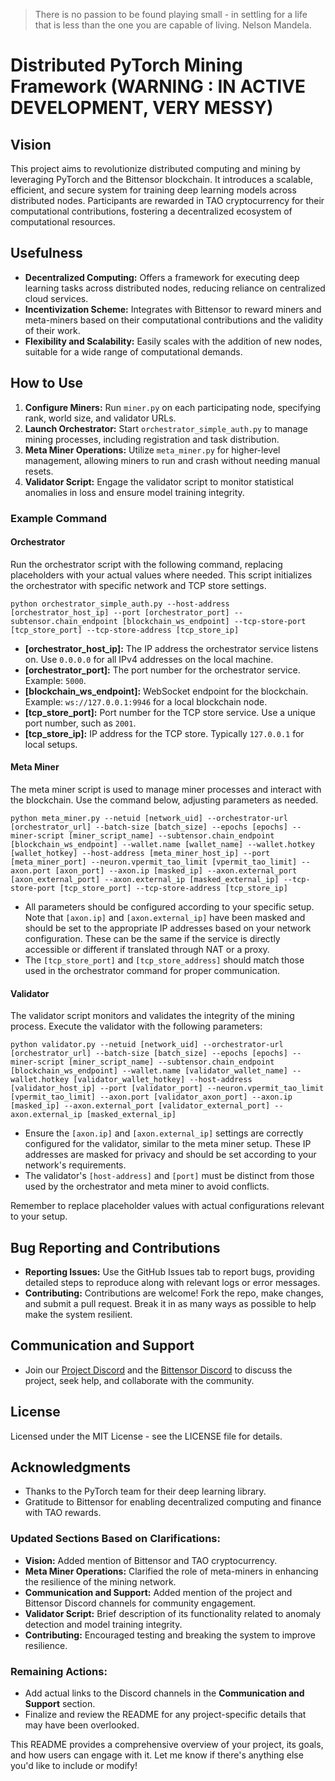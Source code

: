 > There is no passion to be found playing small - in settling for a life that is less than the one you are capable of living. Nelson Mandela.

# Distributed PyTorch Mining Framework (WARNING : IN ACTIVE DEVELOPMENT, VERY MESSY)

## Vision
This project aims to revolutionize distributed computing and mining by leveraging PyTorch and the Bittensor blockchain. It introduces a scalable, efficient, and secure system for training deep learning models across distributed nodes. Participants are rewarded in TAO cryptocurrency for their computational contributions, fostering a decentralized ecosystem of computational resources.

## Usefulness
- **Decentralized Computing:** Offers a framework for executing deep learning tasks across distributed nodes, reducing reliance on centralized cloud services.
- **Incentivization Scheme:** Integrates with Bittensor to reward miners and meta-miners based on their computational contributions and the validity of their work.
- **Flexibility and Scalability:** Easily scales with the addition of new nodes, suitable for a wide range of computational demands.

## How to Use
1. **Configure Miners:** Run `miner.py` on each participating node, specifying rank, world size, and validator URLs.
2. **Launch Orchestrator:** Start `orchestrator_simple_auth.py` to manage mining processes, including registration and task distribution.
3. **Meta Miner Operations:** Utilize `meta_miner.py` for higher-level management, allowing miners to run and crash without needing manual resets.
4. **Validator Script:** Engage the validator script to monitor statistical anomalies in loss and ensure model training integrity.

### Example Command

#### Orchestrator
Run the orchestrator script with the following command, replacing placeholders with your actual values where needed. This script initializes the orchestrator with specific network and TCP store settings.

```shell
python orchestrator_simple_auth.py --host-address [orchestrator_host_ip] --port [orchestrator_port] --subtensor.chain_endpoint [blockchain_ws_endpoint] --tcp-store-port [tcp_store_port] --tcp-store-address [tcp_store_ip]
```

- **[orchestrator_host_ip]:** The IP address the orchestrator service listens on. Use `0.0.0.0` for all IPv4 addresses on the local machine.
- **[orchestrator_port]:** The port number for the orchestrator service. Example: `5000`.
- **[blockchain_ws_endpoint]:** WebSocket endpoint for the blockchain. Example: `ws://127.0.0.1:9946` for a local blockchain node.
- **[tcp_store_port]:** Port number for the TCP store service. Use a unique port number, such as `2001`.
- **[tcp_store_ip]:** IP address for the TCP store. Typically `127.0.0.1` for local setups.

#### Meta Miner
The meta miner script is used to manage miner processes and interact with the blockchain. Use the command below, adjusting parameters as needed.

```shell
python meta_miner.py --netuid [network_uid] --orchestrator-url [orchestrator_url] --batch-size [batch_size] --epochs [epochs] --miner-script [miner_script_name] --subtensor.chain_endpoint [blockchain_ws_endpoint] --wallet.name [wallet_name] --wallet.hotkey [wallet_hotkey] --host-address [meta_miner_host_ip] --port [meta_miner_port] --neuron.vpermit_tao_limit [vpermit_tao_limit] --axon.port [axon_port] --axon.ip [masked_ip] --axon.external_port [axon_external_port] --axon.external_ip [masked_external_ip] --tcp-store-port [tcp_store_port] --tcp-store-address [tcp_store_ip]
```

- All parameters should be configured according to your specific setup. Note that `[axon.ip]` and `[axon.external_ip]` have been masked and should be set to the appropriate IP addresses based on your network configuration. These can be the same if the service is directly accessible or different if translated through NAT or a proxy.
- The `[tcp_store_port]` and `[tcp_store_address]` should match those used in the orchestrator command for proper communication.

#### Validator
The validator script monitors and validates the integrity of the mining process. Execute the validator with the following parameters:

```shell
python validator.py --netuid [network_uid] --orchestrator-url [orchestrator_url] --batch-size [batch_size] --epochs [epochs] --miner-script [miner_script_name] --subtensor.chain_endpoint [blockchain_ws_endpoint] --wallet.name [validator_wallet_name] --wallet.hotkey [validator_wallet_hotkey] --host-address [validator_host_ip] --port [validator_port] --neuron.vpermit_tao_limit [vpermit_tao_limit] --axon.port [validator_axon_port] --axon.ip [masked_ip] --axon.external_port [validator_external_port] --axon.external_ip [masked_external_ip]
```

- Ensure the `[axon.ip]` and `[axon.external_ip]` settings are correctly configured for the validator, similar to the meta miner setup. These IP addresses are masked for privacy and should be set according to your network's requirements.
- The validator's `[host-address]` and `[port]` must be distinct from those used by the orchestrator and meta miner to avoid conflicts.

Remember to replace placeholder values with actual configurations relevant to your setup. 

## Bug Reporting and Contributions
- **Reporting Issues:** Use the GitHub Issues tab to report bugs, providing detailed steps to reproduce along with relevant logs or error messages.
- **Contributing:** Contributions are welcome! Fork the repo, make changes, and submit a pull request. Break it in as many ways as possible to help make the system resilient.

## Communication and Support
- Join our [Project Discord](#) and the [Bittensor Discord](#) to discuss the project, seek help, and collaborate with the community.

## License
Licensed under the MIT License - see the LICENSE file for details.

## Acknowledgments
- Thanks to the PyTorch team for their deep learning library.
- Gratitude to Bittensor for enabling decentralized computing and finance with TAO rewards.


### Updated Sections Based on Clarifications:
- **Vision:** Added mention of Bittensor and TAO cryptocurrency.
- **Meta Miner Operations:** Clarified the role of meta-miners in enhancing the resilience of the mining network.
- **Communication and Support:** Added mention of the project and Bittensor Discord channels for community engagement.
- **Validator Script:** Brief description of its functionality related to anomaly detection and model training integrity.
- **Contributing:** Encouraged testing and breaking the system to improve resilience.

### Remaining Actions:
- Add actual links to the Discord channels in the **Communication and Support** section.
- Finalize and review the README for any project-specific details that may have been overlooked.

This README provides a comprehensive overview of your project, its goals, and how users can engage with it. Let me know if there's anything else you'd like to include or modify!
